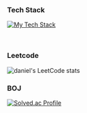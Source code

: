 <br>

### Tech Stack
[![My Tech Stack](https://embed.stackshare.io/stacks/embed/edc0cd2dcbbd775922b5f9576e4939)](https://stackshare.io/donghyunmain/main)


<br>

### Leetcode
![daniel's LeetCode stats](https://leetcard.jacoblin.cool/donghyun-daniel?ext=contest)
<br>

### BOJ
[![Solved.ac Profile](http://mazassumnida.wtf/api/v2/generate_badge?boj=zidane92)](https://solved.ac/zidane92e)
